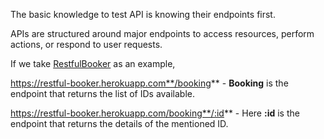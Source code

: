 The basic knowledge to test API is knowing their endpoints first. 

APIs are structured around major endpoints to access resources, perform actions, or respond to user requests.

If we take [RestfulBooker](https://restful-booker.herokuapp.com/apidoc/index.html) as an example,

https://restful-booker.herokuapp.com**/booking** - **Booking** is the endpoint that returns the list of IDs available.

https://restful-booker.herokuapp.com/booking**/:id** - Here **:id** is the endpoint that returns the details of the mentioned ID.
